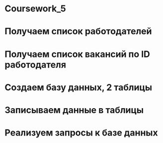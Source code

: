 # Coursework_5
# Получаем список работодателей
# Получаем список вакансий по ID работодателя
# Создаем базу данных, 2 таблицы
# Записываем данные в таблицы
# Реализуем запросы к базе данных
